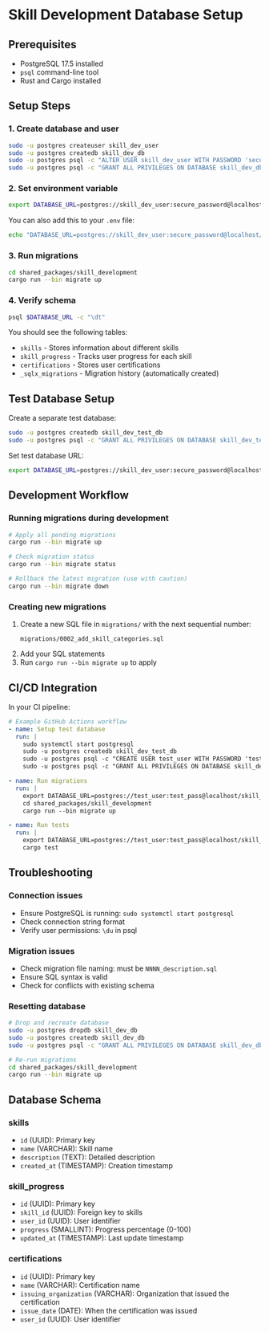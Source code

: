 # Skill Development Database Setup

## Prerequisites
- PostgreSQL 17.5 installed
- `psql` command-line tool
- Rust and Cargo installed

## Setup Steps

### 1. Create database and user
```bash
sudo -u postgres createuser skill_dev_user
sudo -u postgres createdb skill_dev_db
sudo -u postgres psql -c "ALTER USER skill_dev_user WITH PASSWORD 'secure_password';"
sudo -u postgres psql -c "GRANT ALL PRIVILEGES ON DATABASE skill_dev_db TO skill_dev_user;"
```

### 2. Set environment variable
```bash
export DATABASE_URL=postgres://skill_dev_user:secure_password@localhost/skill_dev_db
```

You can also add this to your `.env` file:
```bash
echo "DATABASE_URL=postgres://skill_dev_user:secure_password@localhost/skill_dev_db" > .env
```

### 3. Run migrations
```bash
cd shared_packages/skill_development
cargo run --bin migrate up
```

### 4. Verify schema
```bash
psql $DATABASE_URL -c "\dt"
```

You should see the following tables:
- `skills` - Stores information about different skills
- `skill_progress` - Tracks user progress for each skill
- `certifications` - Stores user certifications
- `_sqlx_migrations` - Migration history (automatically created)

## Test Database Setup

Create a separate test database:

```bash
sudo -u postgres createdb skill_dev_test_db
sudo -u postgres psql -c "GRANT ALL PRIVILEGES ON DATABASE skill_dev_test_db TO skill_dev_user;"
```

Set test database URL:
```bash
export DATABASE_URL=postgres://skill_dev_user:secure_password@localhost/skill_dev_test_db
```

## Development Workflow

### Running migrations during development
```bash
# Apply all pending migrations
cargo run --bin migrate up

# Check migration status
cargo run --bin migrate status

# Rollback the latest migration (use with caution)
cargo run --bin migrate down
```

### Creating new migrations
1. Create a new SQL file in `migrations/` with the next sequential number:
   ```
   migrations/0002_add_skill_categories.sql
   ```
2. Add your SQL statements
3. Run `cargo run --bin migrate up` to apply

## CI/CD Integration

In your CI pipeline:

```yaml
# Example GitHub Actions workflow
- name: Setup test database
  run: |
    sudo systemctl start postgresql
    sudo -u postgres createdb skill_dev_test_db
    sudo -u postgres psql -c "CREATE USER test_user WITH PASSWORD 'test_pass';"
    sudo -u postgres psql -c "GRANT ALL PRIVILEGES ON DATABASE skill_dev_test_db TO test_user;"

- name: Run migrations
  run: |
    export DATABASE_URL=postgres://test_user:test_pass@localhost/skill_dev_test_db
    cd shared_packages/skill_development
    cargo run --bin migrate up

- name: Run tests
  run: |
    export DATABASE_URL=postgres://test_user:test_pass@localhost/skill_dev_test_db
    cargo test
```

## Troubleshooting

### Connection issues
- Ensure PostgreSQL is running: `sudo systemctl start postgresql`
- Check connection string format
- Verify user permissions: `\du` in psql

### Migration issues
- Check migration file naming: must be `NNNN_description.sql`
- Ensure SQL syntax is valid
- Check for conflicts with existing schema

### Resetting database
```bash
# Drop and recreate database
sudo -u postgres dropdb skill_dev_db
sudo -u postgres createdb skill_dev_db
sudo -u postgres psql -c "GRANT ALL PRIVILEGES ON DATABASE skill_dev_db TO skill_dev_user;"

# Re-run migrations
cd shared_packages/skill_development
cargo run --bin migrate up
```

## Database Schema

### skills
- `id` (UUID): Primary key
- `name` (VARCHAR): Skill name
- `description` (TEXT): Detailed description
- `created_at` (TIMESTAMP): Creation timestamp

### skill_progress
- `id` (UUID): Primary key
- `skill_id` (UUID): Foreign key to skills
- `user_id` (UUID): User identifier
- `progress` (SMALLINT): Progress percentage (0-100)
- `updated_at` (TIMESTAMP): Last update timestamp

### certifications
- `id` (UUID): Primary key
- `name` (VARCHAR): Certification name
- `issuing_organization` (VARCHAR): Organization that issued the certification
- `issue_date` (DATE): When the certification was issued
- `user_id` (UUID): User identifier